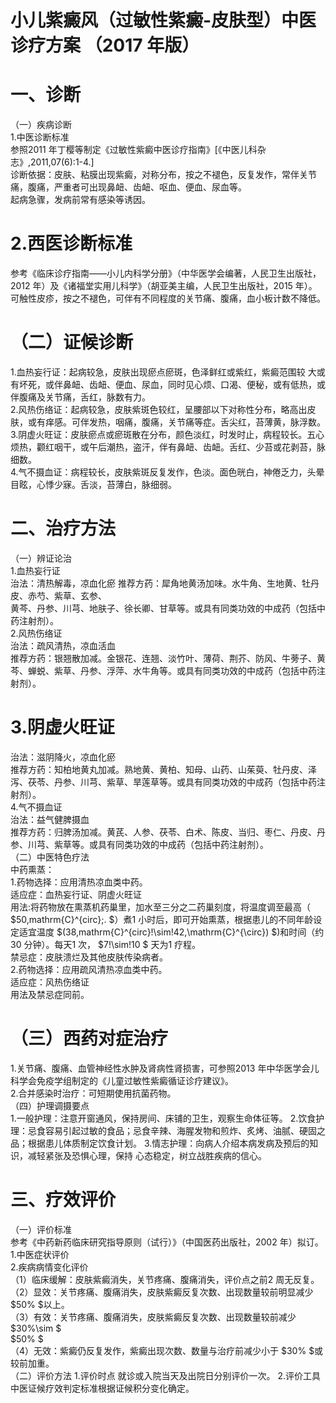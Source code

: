 # 小儿紫癜风（过敏性紫癜-皮肤型）中医诊疗方案 （2017 年版）  
# 一、诊断  
（一）疾病诊断  
1.中医诊断标准  
参照2011 年丁樱等制定《过敏性紫癜中医诊疗指南》[《中医儿科杂志》,2011,07(6):1-4.]  
诊断依据：皮肤、粘膜出现紫癜，对称分布，按之不褪色，反复发作，常伴关节痛，腹痛，严重者可出现鼻衄、齿衄、呕血、便血、尿血等。  
起病急骤，发病前常有感染等诱因。  
# 2.西医诊断标准  
参考《临床诊疗指南——小儿内科学分册》（中华医学会编著，人民卫生出版社，2012 年）及《诸福堂实用儿科学》（胡亚美主编，人民卫生出版社，2015 年）。  
可触性皮疹，按之不褪色，可伴有不同程度的关节痛、腹痛，血小板计数不降低。  
#  （二）证候诊断  
1.血热妄行证：起病较急，皮肤出现瘀点瘀斑，色泽鲜红或紫红，紫癜范围较 大或有坏死，或伴鼻衄、齿衄、便血、尿血，同时见心烦、口渴、便秘，或有低热，或伴腹痛及关节痛，舌红，脉数有力。  
2.风热伤络证：起病较急，皮肤紫斑色较红，呈腰部以下对称性分布，略高出皮肤，或有痒感。可伴发热，咽痛，腹痛，关节痛等症。舌尖红，苔薄黄，脉浮数。  
3.阴虚火旺证：皮肤瘀点或瘀斑散在分布，颜色淡红，时发时止，病程较长。五心烦热，颧红咽干，或午后潮热，盗汗，伴有鼻衄、齿衄。舌红、少苔或花剥苔，脉细数。  
4.气不摄血证：病程较长，皮肤紫斑反复发作，色淡。面色晄白，神倦乏力，头晕目眩，心悸少寐。舌淡，苔薄白，脉细弱。  
# 二、治疗方法  
（一）辨证论治  
1.血热妄行证  
治法：清热解毒，凉血化瘀  推荐方药：犀角地黄汤加味。水牛角、生地黄、牡丹皮、赤芍、紫草、玄参、  
黄芩、丹参、川芎、地肤子、徐长卿、甘草等。或具有同类功效的中成药（包括中药注射剂）。  
2.风热伤络证  
治法：疏风清热，凉血活血  
推荐方药：银翘散加减。金银花、连翘、淡竹叶、薄荷、荆芥、防风、牛蒡子、黄芩、蝉蜕、紫草、丹参、浮萍、水牛角等。或具有同类功效的中成药（包括中药注射剂）。  
# 3.阴虚火旺证  
治法：滋阴降火，凉血化瘀  
推荐方药：知柏地黄丸加减。熟地黄、黄柏、知母、山药、山茱萸、牡丹皮、泽泻、茯苓、丹参、川芎、紫草、旱莲草等。或具有同类功效的中成药（包括中药注射剂）。  
4.气不摄血证  
治法：益气健脾摄血  
推荐方药：归脾汤加减。黄芪、人参、茯苓、白术、陈皮、当归、枣仁、丹皮、丹参、川芎、紫草等。或具有同类功效的中成药（包括中药注射剂）。  
（二）中医特色疗法  
中药熏蒸：  
1.药物选择：应用清热凉血类中药。  
适应症：血热妄行证、阴虚火旺证  
用法:将药物放在熏蒸机药巢里，加水至三分之二药巢刻度，将温度调至最高（ $50\,mathrm{C}^{circ}\;. $）煮1 小时后，即可开始熏蒸，根据患儿的不同年龄设定适宜温度 $(38\,mathrm{C}^{circ}\!\sim\!42\,\mathrm{C}^{\circ}) $)和时间（约30 分钟）。每天1 次， $7\!\sim\!10 $ 天为1 疗程。  
禁忌症：皮肤溃烂及其他皮肤传染病者。  
2.药物选择：应用疏风清热凉血类中药。  
适应症：风热伤络证  
用法及禁忌症同前。  
# （三）西药对症治疗  
1.关节痛、腹痛、血管神经性水肿及肾病性肾损害，可参照2013 年中华医学会儿科学会免疫学组制定的《儿童过敏性紫癜循证诊疗建议》。  
2.合并感染时治疗：可短期使用抗菌药物。  
（四）护理调摄要点  
1.一般护理：注意开窗通风，保持房间、床铺的卫生，观察生命体征等。 2.饮食护理：忌食容易引起过敏的食品；忌食辛辣、海腥发物和煎炸、炙烤、油腻、硬固之品；根据患儿体质制定饮食计划。 3.情志护理：向病人介绍本病发病及预后的知识，减轻紧张及恐惧心理，保持 心态稳定，树立战胜疾病的信心。  
# 三、疗效评价  
（一）评价标准  
参考《中药新药临床研究指导原则（试行）》（中国医药出版社，2002 年）拟订。1.中医症状评价  
2.疾病病情变化评价  
（1）临床缓解：皮肤紫癜消失，关节疼痛、腹痛消失，评价点之前2 周无反复。（2）显效：关节疼痛、腹痛消失，皮肤紫癜反复次数、出现数量较前明显减少 $50\% $以上。  
（3）有效：关节疼痛、腹痛消失，皮肤紫癜反复次数、出现数量较前减少 $30\%\sim $  
$50\% $  
（4）无效：紫癜仍反复发作，紫癜出现次数、数量与治疗前减少小于 $30\% $或较前加重。  
（二）评价方法 1.评价时点 就诊或入院当天及出院日分别评价一次。 2.评价工具 中医证候疗效判定标准根据证候积分变化确定。  